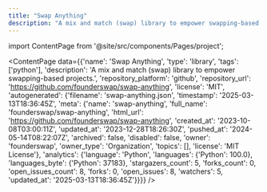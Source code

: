```yaml
---
title: "Swap Anything"
description: "A mix and match (swap) library to empower swapping-based projects."
---
```

import ContentPage from '@site/src/components/Pages/project';

<ContentPage
    data={{'name': 'Swap Anything', 'type': 'library', 'tags': ['python'], 'description': 'A mix and match (swap) library to empower swapping-based projects.', 'repository_platform': 'github', 'repository_url': 'https://github.com/founderswap/swap-anything', 'license': 'MIT', 'autogenerated': {'filename': 'swap-anything.json', 'timestamp': '2025-03-13T18:36:45Z', 'meta': {'name': 'swap-anything', 'full_name': 'founderswap/swap-anything', 'html_url': 'https://github.com/founderswap/swap-anything', 'created_at': '2023-10-08T03:00:11Z', 'updated_at': '2023-12-28T18:26:30Z', 'pushed_at': '2024-05-14T08:22:07Z', 'archived': false, 'disabled': false, 'owner': 'founderswap', 'owner_type': 'Organization', 'topics': [], 'license': 'MIT License'}, 'analytics': {'language': 'Python', 'languages': {'Python': 100.0}, 'languages_byte': {'Python': 37183}, 'stargazers_count': 5, 'forks_count': 0, 'open_issues_count': 8, 'forks': 0, 'open_issues': 8, 'watchers': 5, 'updated_at': '2025-03-13T18:36:45Z'}}}}
/>

